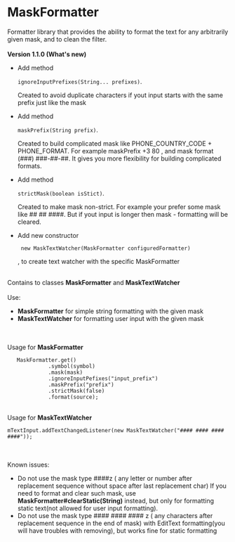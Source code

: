 # MaskFormatter
Formatter library that provides the ability to format the text for any arbitrarily given mask,
and to clean the filter.
<br/>
<br/>
<b>Version 1.1.0 (What's new)</b>
<ul>
<li>Add method 

```ignoreInputPrefixes(String... prefixes)```. 

Created to avoid duplicate characters if yout input starts with the same prefix just like the mask</li>
<li>Add method 

```maskPrefix(String prefix)```. 

Created to build complicated mask like PHONE_COUNTRY_CODE + PHONE_FORMAT. For example maskPrefix +3 80 , and mask format (###) ###-##-##. It gives you more flexibility for building complicated formats.  </li>
<li>Add method 

```strictMask(boolean isStict)```. 

Created to make mask non-strict. For example your prefer some mask like ## ## ####. But if yout input is longer then mask - formatting will be cleared.</li>
<li>Add new constructor 

``` new MaskTextWatcher(MaskFormatter configuredFormatter)```

, to create text watcher with the specific MaskFormatter
</ul>

<br/>Contains to classes <b>MaskFormatter</b> and <b>MaskTextWatcher</b>
<br/>
<br/>
Use: 
<ul>
<li><b>MaskFormatter</b> for simple string formatting with the given mask </li>
<li><b>MaskTextWatcher</b> for formatting user input with the given mask</li>
</ul>
<br/>
<br/>
Usage for <b>MaskFormatter</b>

```
   MaskFormatter.get()
             .symbol(symbol)
             .mask(mask)
             .ignoreInputPefixes("input_prefix")
             .maskPrefix("prefix")
             .strictMask(false)
             .format(source);
```
<br/>
Usage for <b>MaskTextWatcher</b>

```
mTextInput.addTextChangedListener(new MaskTextWatcher("#### #### #### ####"));
```
<br/><br/>
Known issues:
<ul>
<li>Do not use the mask type ####z ( any letter or number after replacement sequence without space after last replacement char)
 If you need to format and clear such mask, use <b>MaskFormatter#clearStatic(String)</b> instead, but only for formatting static text(not allowed for user input formatting).</li>
<li>Do not use the mask type #### #### #### z ( any characters after replacement sequence in the end of mask) with EditText formatting(you will have troubles with removing), but works fine for static formatting</li>
</ul>
